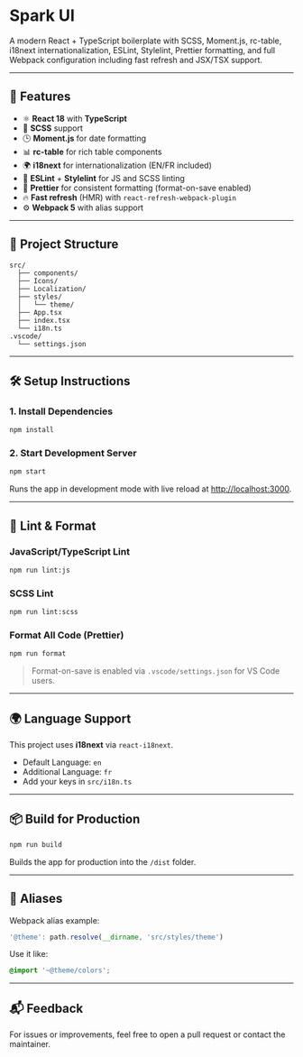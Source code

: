 # Spark UI

A modern React + TypeScript boilerplate with SCSS, Moment.js, rc-table, i18next internationalization, ESLint, Stylelint, Prettier formatting, and full Webpack configuration including fast refresh and JSX/TSX support.

---

## 🚀 Features

- ⚛️ **React 18** with **TypeScript**
- 🎨 **SCSS** support
- 🕒 **Moment.js** for date formatting
- 📊 **rc-table** for rich table components
- 🌍 **i18next** for internationalization (EN/FR included)
- 🧹 **ESLint** + **Stylelint** for JS and SCSS linting
- 🧼 **Prettier** for consistent formatting (format-on-save enabled)
- 🔥 **Fast refresh** (HMR) with `react-refresh-webpack-plugin`
- ⚙️ **Webpack 5** with alias support

---

## 📁 Project Structure

```
src/
  ├── components/
  ├── Icons/
  ├── Localization/
  ├── styles/
  │   └── theme/
  ├── App.tsx
  ├── index.tsx
  └── i18n.ts
.vscode/
  └── settings.json
```

---

## 🛠️ Setup Instructions

### 1. Install Dependencies

```bash
npm install
```

### 2. Start Development Server

```bash
npm start
```

Runs the app in development mode with live reload at [http://localhost:3000](http://localhost:3000).

---

## 🧪 Lint & Format

### JavaScript/TypeScript Lint

```bash
npm run lint:js
```

### SCSS Lint

```bash
npm run lint:scss
```

### Format All Code (Prettier)

```bash
npm run format
```

> Format-on-save is enabled via `.vscode/settings.json` for VS Code users.

---

## 🌍 Language Support

This project uses **i18next** via `react-i18next`.

- Default Language: `en`
- Additional Language: `fr`
- Add your keys in `src/i18n.ts`

---

## 📦 Build for Production

```bash
npm run build
```

Builds the app for production into the `/dist` folder.

---

## 📌 Aliases

Webpack alias example:

```js
'@theme': path.resolve(__dirname, 'src/styles/theme')
```

Use it like:

```scss
@import '~@theme/colors';
```

---

## 📬 Feedback

For issues or improvements, feel free to open a pull request or contact the maintainer.
